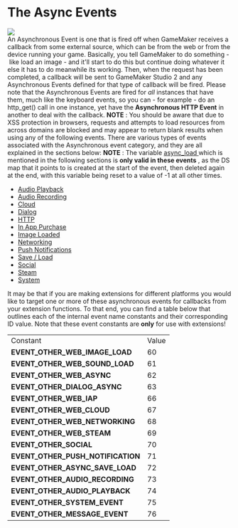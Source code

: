 # The Async Events

  
![](https://gms.magecorn.com/Manual/assets/Images/Asset_Editors/Editor_Objects_Async.png)  
An Asynchronous Event is one that is fired off when GameMaker receives a
callback from some external source, which can be from the web or from
the device running your game. Basically, you tell GameMaker to do
something - like load an image - and it'll start to do this but continue
doing whatever it else it has to do meanwhile its working. Then, when
the request has been completed, a callback will be sent to GameMaker
Studio 2 and any Asynchronous Events defined for that type of callback
will be fired. Please note that the Asynchronous Events are fired for
*all* instances that have them, much like the keyboard events, so you
can - for example - do an http_get() call in one instance, yet have the
**Asynchronous HTTP Event** in another to deal with the callback.
**NOTE** : You should be aware that due to XSS protection in browsers,
requests and attempts to load resources from across domains are blocked
and may appear to return blank results when using any of the following
events. There are various types of events associated with the
Asynchronous event category, and they are all explained in the sections
below: **NOTE** : The variable [ async_load
](../../GameMaker_Language/GML_Overview/Variables/Builtin_Global_Variables/async_load)
which is mentioned in the following sections is **only valid in these
events** , as the DS map that it points to is created at the start of
the event, then deleted again at the end, with this variable being reset
to a value of -1 at all other times.

-   [Audio Playback](Async_Events/Audio_Playback)
-   [Audio Recording](Async_Events/Audio_Recording)
-   [Cloud](Async_Events/Cloud)
-   [Dialog](Async_Events/Dialog)
-   [HTTP](Async_Events/HTTP)
-   [In App Purchase](Async_Events/IAP)
-   [Image Loaded](Async_Events/Image_Loaded)
-   [Networking](Async_Events/Networking)
-   [Push Notifications](Async_Events/Push_Notifications)
-   [Save / Load](Async_Events/Save_Load)
-   [Social](Async_Events/Social)
-   [Steam](Async_Events/Steam)
-   [System](Async_Events/System)

It may be that if you are making extensions for different platforms you
would like to target one or more of these asynchronous events for
callbacks from your extension functions. To that end, you can find a
table below that outlines each of the internal event name constants and
their corresponding ID value. Note that these event constants are
**only** for use with extensions!

|                                     |       |
|-------------------------------------|-------|
| Constant                            | Value |
| **EVENT_OTHER_WEB_IMAGE_LOAD**      |  60   |
|  **EVENT_OTHER_WEB_SOUND_LOAD**     |  61   |
|  **EVENT_OTHER_WEB_ASYNC**          |  62   |
|  **EVENT_OTHER_DIALOG_ASYNC**       |  63   |
|  **EVENT_OTHER_WEB_IAP**            |  66   |
|  **EVENT_OTHER_WEB_CLOUD**          |  67   |
|  **EVENT_OTHER_WEB_NETWORKING**     |  68   |
|  **EVENT_OTHER_WEB_STEAM**          | 69    |
|  **EVENT_OTHER_SOCIAL**             |  70   |
|  **EVENT_OTHER_PUSH_NOTIFICATION**  |  71   |
|  **EVENT_OTHER_ASYNC_SAVE_LOAD**    |  72   |
|  **EVENT_OTHER_AUDIO_RECORDING**    |  73   |
|  **EVENT_OTHER_AUDIO_PLAYBACK**     |  74   |
|  **EVENT_OTHER_SYSTEM_EVENT**       |  75   |
| **EVENT_OTHER_MESSAGE_EVENT**       | 76    |
